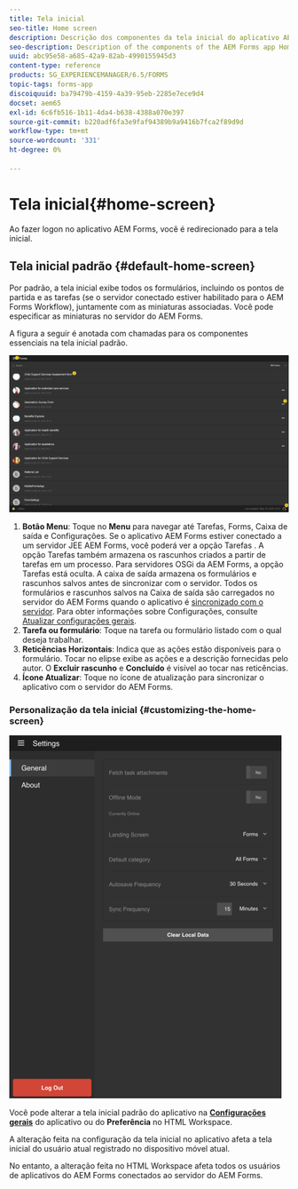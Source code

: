 ```yaml
---
title: Tela inicial
seo-title: Home screen
description: Descrição dos componentes da tela inicial do aplicativo AEM Forms
seo-description: Description of the components of the AEM Forms app Home screen
uuid: abc95e58-a685-42a9-82ab-4990155945d3
content-type: reference
products: SG_EXPERIENCEMANAGER/6.5/FORMS
topic-tags: forms-app
discoiquuid: ba79479b-4159-4a39-95eb-2285e7ece9d4
docset: aem65
exl-id: 6c6fb516-1b11-4da4-b638-4388a070e397
source-git-commit: b220adf6fa3e9faf94389b9a9416b7fca2f89d9d
workflow-type: tm+mt
source-wordcount: '331'
ht-degree: 0%

---
```


# Tela inicial{#home-screen}

Ao fazer logon no aplicativo AEM Forms, você é redirecionado para a tela inicial.

## Tela inicial padrão {#default-home-screen}

Por padrão, a tela inicial exibe todos os formulários, incluindo os pontos de partida e as tarefas (se o servidor conectado estiver habilitado para o AEM Forms Workflow), juntamente com as miniaturas associadas. Você pode especificar as miniaturas no servidor do AEM Forms.

A figura a seguir é anotada com chamadas para os componentes essenciais na tela inicial padrão.

![Tela inicial do aplicativo Forms](assets/home-screen-1.png)

<!--Click to enlarge

![home-screen-1-1](assets/home-screen-1-1.png)-->

1. **Botão Menu**: Toque no **Menu** para navegar até Tarefas, Forms, Caixa de saída e Configurações. Se o aplicativo AEM Forms estiver conectado a um servidor JEE AEM Forms, você poderá ver a opção Tarefas . A opção Tarefas também armazena os rascunhos criados a partir de tarefas em um processo. Para servidores OSGi da AEM Forms, a opção Tarefas está oculta. A caixa de saída armazena os formulários e rascunhos salvos antes de sincronizar com o servidor. Todos os formulários e rascunhos salvos na Caixa de saída são carregados no servidor do AEM Forms quando o aplicativo é [sincronizado com o servidor](../../forms/using/sync-app.md). Para obter informações sobre Configurações, consulte [Atualizar configurações gerais](../../forms/using/update-general-settings.md).
1. **Tarefa ou formulário**: Toque na tarefa ou formulário listado com o qual deseja trabalhar.
1. **Reticências Horizontais**: Indica que as ações estão disponíveis para o formulário. Tocar no elipse exibe as ações e a descrição fornecidas pelo autor. O **Excluir rascunho** e **Concluído** é visível ao tocar nas reticências.
1. **Ícone Atualizar**: Toque no ícone de atualização para sincronizar o aplicativo com o servidor do AEM Forms.

### Personalização da tela inicial {#customizing-the-home-screen}

![Configurações gerais](assets/gen-settings.png)

Você pode alterar a tela inicial padrão do aplicativo na **[Configurações gerais](../../forms/using/update-general-settings.md)** do aplicativo ou do **Preferência** no HTML Workspace.

A alteração feita na configuração da tela inicial no aplicativo afeta a tela inicial do usuário atual registrado no dispositivo móvel atual.

No entanto, a alteração feita no HTML Workspace afeta todos os usuários de aplicativos do AEM Forms conectados ao servidor do AEM Forms.
